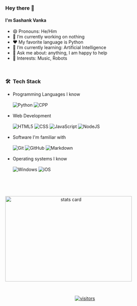 

<h3>Hey there 👋</h3>
<h4>I'm Sashank Vanka</h4>

- 😄 Pronouns: He/Him
- 🔭 I’m currently working on nothing
- :heart: My favorite language is Python
- 🌱 I’m currently learning: Artificial Intelligence
- 💬 Ask me about: anything, I am happy to help
- 💜 Interests: Music, Robots

<br/>

<h3> 🛠 &nbsp;Tech Stack</h3>

- Programming Languages I know <br><br>
  ![Python](https://img.shields.io/badge/Python-14354C?style=for-the-badge&logo=python&logoColor=white)
  ![CPP](https://img.shields.io/badge/C++-217346?style=for-the-badge&logo=c%2B%2B&logoColor=white) <br><br>
- Web Development <br><br>
  ![HTML5](https://img.shields.io/badge/HTML5-E34F26?style=for-the-badge&logo=html5&logoColor=white)
  ![CSS](https://img.shields.io/badge/CSS-239120?&style=for-the-badge&logo=css3&logoColor=white)
  ![JavaScript](https://img.shields.io/badge/JavaScript-323330?style=for-the-badge&logo=javascript&logoColor=F7DF1E)
  ![NodeJS](https://img.shields.io/badge/Node.JS-3C873A?style=for-the-badge&logo=Node.js&logoColor=brown)<br><br>
-  Software I'm familiar with <br><br>
  ![Git](https://img.shields.io/badge/Git-F05032?style=for-the-badge&logo=git&logoColor=white)
  ![GitHub](https://img.shields.io/badge/GitHub-100000?style=for-the-badge&logo=github&logoColor=white)
  ![Markdown](https://img.shields.io/badge/Markdown-000000?style=for-the-badge&logo=markdown&logoColor=white)<br><br>
- Operating systems I know <br><br>
  ![Windows](https://img.shields.io/badge/Windows-0078D6?style=for-the-badge&logo=windows&logoColor=white)
  ![iOS](https://img.shields.io/badge/iOS-000000?style=for-the-badge&logo=ios&logoColor=white)


<br/>

<p>


<br/> 
<p>

<a align= "center" href="https://github.com/Sashank-05">
  <img alt= "stats card" height="270px" width="400" src="https://github-readme-stats.vercel.app/api?username=Sashank-05&theme=cobalt&show_icons=true&count_private=true" />
</p>
<br/>

<p>
    <img align="center" alt="visitors" src="https://gpvc.arturio.dev/Sashank-05"/>
</p>

